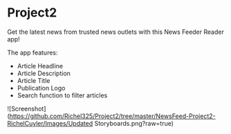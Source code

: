 # Project2

Get the latest news from trusted news outlets with this News Feeder Reader app!

The app features:
 - Article Headline
 - Article Description
 - Article Title
 - Publication Logo
 - Search function to filter articles


![Screenshot](https://github.com/Richel325/Project2/tree/master/NewsFeed-Project2-RichelCuyler/Images/Updated Storyboards.png?raw=true)
